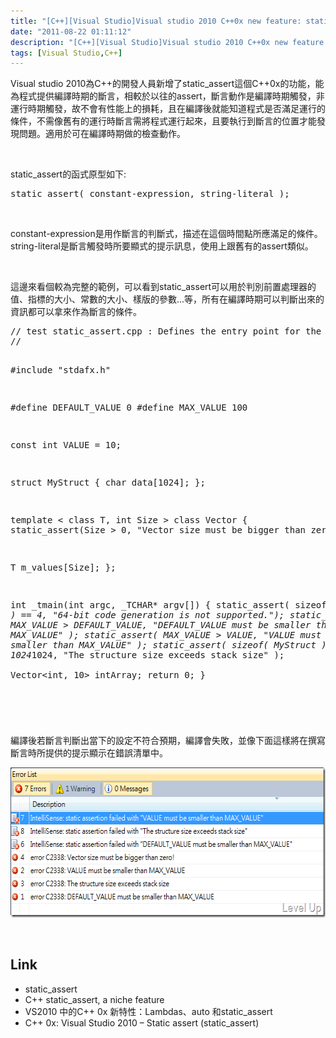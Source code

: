 ```yaml
---
title: "[C++][Visual Studio]Visual studio 2010 C++0x new feature: static_assert"
date: "2011-08-22 01:11:12"
description: "[C++][Visual Studio]Visual studio 2010 C++0x new feature: static_assert"
tags: [Visual Studio,C++]
---
```


<p>
	Visual studio 2010為C++的開發人員新增了static_assert這個C++0x的功能，能為程式提供編譯時期的斷言，相較於以往的assert，斷言動作是編譯時期觸發，非運行時期觸發，故不會有性能上的損耗，且在編譯後就能知道程式是否滿足運行的條件，不需像舊有的運行時斷言需將程式運行起來，且要執行到斷言的位置才能發現問題。適用於可在編譯時期做的檢查動作。</p>
<p>
	 </p>
<p>
	static_assert的函式原型如下:</p>
<div class="wlWriterSmartContent" id="scid:812469c5-0cb0-4c63-8c15-c81123a09de7:1638dcee-56fa-4120-b12d-1e65abeea01e" style="padding-bottom: 0px; margin: 0px; padding-left: 0px; padding-right: 0px; display: inline; float: none; padding-top: 0px">
	<pre class="c" name="code">
static_assert( constant-expression, string-literal );</pre>
</div>
<p>
	 </p>
<p>
	constant-expression是用作斷言的判斷式，描述在這個時間點所應滿足的條件。string-literal是斷言觸發時所要顯式的提示訊息，使用上跟舊有的assert類似。</p>
<p>
	 </p>
<p>
	這邊來看個較為完整的範例，可以看到static_assert可以用於判別前置處理器的值、指標的大小、常數的大小、樣版的參數...等，所有在編譯時期可以判斷出來的資訊都可以拿來作為斷言的條件。</p>
<div class="wlWriterSmartContent" id="scid:812469c5-0cb0-4c63-8c15-c81123a09de7:44af9e8f-2907-46eb-8bc3-ee6d8259aab5" style="padding-bottom: 0px; margin: 0px; padding-left: 0px; padding-right: 0px; display: inline; float: none; padding-top: 0px">
	<pre class="c" name="code">
// test static_assert.cpp : Defines the entry point for the console application.
//

#include "stdafx.h"

#define DEFAULT_VALUE 0
#define MAX_VALUE 100

const int VALUE = 10;

struct MyStruct
{
    char data[1024];
};

template &lt; class T, int Size &gt;
class Vector
{
   static_assert(Size &gt; 0, "Vector size must be bigger than zero!");

   T m_values[Size];
};


int _tmain(int argc, _TCHAR* argv[])
{
	static_assert( sizeof(void *) == 4, "64-bit code generation is not supported.");
	static_assert( MAX_VALUE &gt; DEFAULT_VALUE, "DEFAULT_VALUE must be smaller than MAX_VALUE" );
	static_assert( MAX_VALUE &gt; VALUE, "VALUE must be smaller than MAX_VALUE" );
    static_assert( sizeof( MyStruct ) &lt; 1024*1024, "The structure size exceeds stack size" );	
	Vector&lt;int, 10&gt; intArray;
	return 0;
}</pre>
</div>
<h2>
	 </h2>
<p>
	編譯後若斷言判斷出當下的設定不符合預期，編譯會失敗，並像下面這樣將在撰寫斷言時所提供的提示顯示在錯誤清單中。</p>
<p>
	<img alt="image" border="0" height="240" src="\images\posts\33801\image_thumb.png" style="border-bottom: 0px; border-left: 0px; border-top: 0px; border-right: 0px" width="617" /></p>
<p>
	 </p>
<h2>
	Link</h2>
<ul>
	<li>
		static_assert</li>
	<li>
		C++ static_assert, a niche feature</li>
	<li>
		VS2010 中的C++ 0x 新特性：Lambdas、auto 和static_assert</li>
	<li>
		C++ 0x: Visual Studio 2010 – Static assert (static_assert)</li>
</ul>

